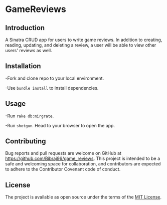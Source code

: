 # GameReviews

## Introduction
A Sinatra CRUD app for users to write game reviews. In addition to creating, reading, updating, and deleting a review, a user will be able to view other users' reviews as well.

## Installation
-Fork and clone repo to your local environment.

-Use `bundle install` to install dependencies.

## Usage
-Run `rake db:mirgrate`.

-Run `shotgun`. Head to your browser to open the app.

## Contributing
Bug reports and pull requests are welcome on GitHub at https://github.com/Bibraj96/game_reviews. This project is intended to be a safe and welcoming space for collaboration, and contributors are expected to adhere to the Contributor Covenant code of conduct.

## License
The project is available as open source under the terms of the [MIT License](https://opensource.org/licenses/MIT).